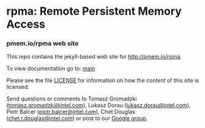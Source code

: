 rpma: Remote Persistent Memory Access
=================

### pmem.io/rpma web site

This repo contains the jekyll-based web site for http://pmem.io/rpma.

To view documentation go to: [main](https://pmem.io/rpma/manpages/main/librpma.7.html)

Please see the file [LICENSE](https://github.com/pmem/rpma/blob/gh-pages/LICENSE)
for information on how the content of this site is licensed.

Send questions or comments to
Tomasz Gromadzki (tomasz.gromadzki@intel.com),
Lukasz Dorau (lukasz.dorau@intel.com),
Piotr Balcer (piotr.balcer@intel.com),
Chet Douglas (chet.r.douglas@intel.com) or post to our
[Google group](https://groups.google.com/group/pmem).
